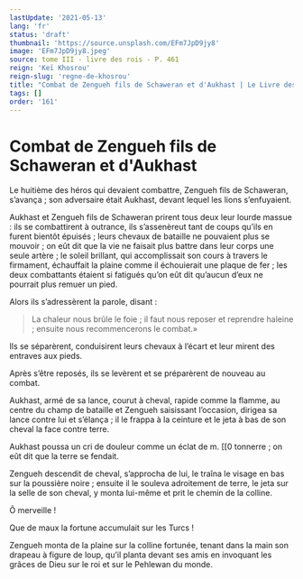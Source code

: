 ```yaml
---
lastUpdate: '2021-05-13'
lang: 'fr'
status: 'draft'
thumbnail: 'https://source.unsplash.com/EFm7JpD9jy8'
image: 'EFm7JpD9jy8.jpeg'
source: tome III - livre des rois - P. 461
reign: 'Keï Khosrou'
reign-slug: 'regne-de-khosrou'
title: "Combat de Zengueh fils de Schaweran et d'Aukhast | Le Livre des Rois | Shâhnâmeh"
tags: []
order: '161'
---
```


# Combat de Zengueh fils de Schaweran et d'Aukhast

Le huitième des héros qui devaient combattre, Zengueh fils de Schaweran, s’avança ; son adversaire était Aukhast, devant lequel les lions s’enfuyaient.

Aukhast et Zengueh fils de Schaweran prirent tous deux leur lourde massue : ils se combattirent à outrance, ils s’assenèreut tant de coups qu’ils en furent bientôt épuisés ; leurs chevaux de bataille ne pouvaient plus se mouvoir ; on eût dit que la vie ne faisait plus battre dans leur corps une seule artère ; le soleil brillant, qui accomplissait son cours à travers le firmament, échauffait la plaine comme il échouierait une plaque de fer ; les deux combattants étaient si fatigués qu’on eût dit qu’aucun d’eux ne pourrait plus remuer un pied.

Alors ils s’adressèrent la parole, disant :

> La chaleur nous brûle le foie ; il faut nous reposer et reprendre haleine ; ensuite nous recommencerons le combat.»

Ils se séparèrent, conduisirent leurs chevaux à l’écart et leur mirent des entraves aux pieds.

Après s’être reposés, ils se levèrent et se préparèrent de nouveau au combat.

Aukhast, armé de sa lance, courut à cheval, rapide comme la flamme, au centre du champ de bataille et Zengueh saisissant l’occasion, dirigea sa lance contre lui et s’élança ; il le frappa à la ceinture et le jeta à bas de son cheval la face contre terre.

Aukhast poussa un cri de douleur comme un éclat de m. [[0 tonnerre ; on eût dit que la terre se fendait.

Zengueh descendit de cheval, s’approcha de lui, le traîna le visage en bas sur la poussière noire ; ensuite il le souleva adroitement de terre, le jeta sur la selle de son cheval, y monta lui-même et prit le chemin de la colline.

Ô merveille !

Que de maux la fortune accumulait sur les Turcs !

Zengueh monta de la plaine sur la colline fortunée, tenant dans la main son drapeau à figure de loup, qu’il planta devant ses amis en invoquant les grâces de Dieu sur le roi et sur le Pehlewan du monde.
